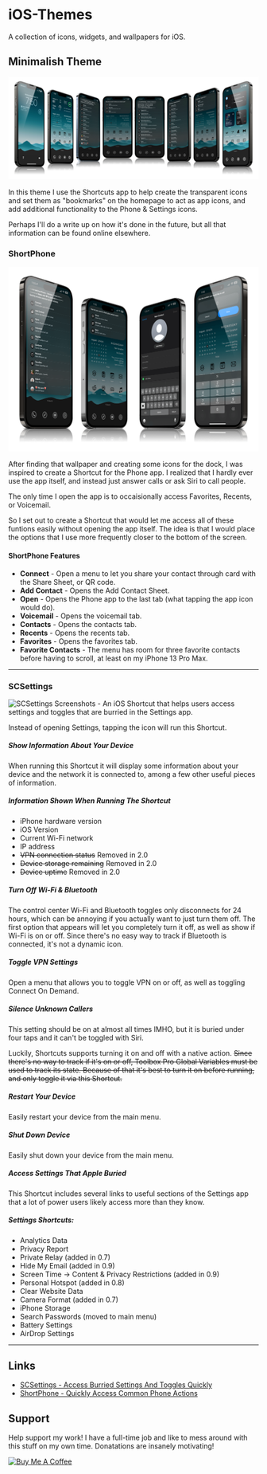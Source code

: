 # iOS-Themes

A collection of icons, widgets, and wallpapers for iOS.

## Minimalish Theme
![Screenshots of my minimalish theme](https://raw.githubusercontent.com/jpasholk/iOS-Themes/main/minimalish-icon-theme/minimal-tranparent-icon-theme-preview.png)

In this theme I use the Shortcuts app to help create the transparent icons and set them as "bookmarks" on the homepage to act as app icons, and add additional functionality to the Phone & Settings icons.

Perhaps I'll do a write up on how it's done in the future, but all that information can be found online elsewhere.

### ShortPhone

![ShortPhone screenshots - showing an iOS Shortcut that makes accessing actions within the Phone app more accessible.](https://raw.githubusercontent.com/jpasholk/jpshlk-blog/main/src/assets/shortphone-screenshots.png)

After finding that wallpaper and creating some icons for the dock, I was inspired to create a Shortcut for the Phone app. I realized that I hardly ever use the app itself, and instead just answer calls or ask Siri to call people.

The only time I open the app is to occaisionally access Favorites, Recents, or Voicemail.

So I set out to create a Shortcut that would let me access all of these funtions easily without opening the app itself. The idea is that I would place the options that I use more frequently closer to the bottom of the screen.

#### ShortPhone Features

- **Connect** - Open a menu to let you share your contact through card with the Share Sheet, or QR code.
- **Add Contact** - Opens the Add Contact Sheet.
- **Open** - Opens the Phone app to the last tab (what tapping the app icon would do).
- **Voicemail** - Opens the voicemail tab.
- **Contacts** - Opens the contacts tab.
- **Recents** - Opens the recents tab.
- **Favorites** - Opens the favorites tab.
- **Favorite Contacts** - The menu has room for three favorite contacts before having to scroll, at least on my iPhone 13 Pro Max.

***

### SCSettings

![SCSettings Screenshots - An iOS Shortcut that helps users access settings and toggles that are burried in the Settings app.](https://raw.githubusercontent.com/jpasholk/jpshlk-blog/main/src/assets/scsettings–screenshots.png)

Instead of opening Settings, tapping the icon will run this Shortcut.

##### Show Information About Your Device

When running this Shortcut it will display some information about your device and the network it is connected to, among a few other useful pieces of information.

##### Information Shown When Running The Shortcut

* iPhone hardware version
* iOS Version
* Current Wi-Fi network
* IP address
* ~~VPN connection status~~ Removed in 2.0
* ~~Device storage remaining~~ Removed in 2.0
* ~~Device uptime~~ Removed in 2.0

##### Turn Off Wi-Fi & Bluetooth

The control center Wi-Fi and Bluetooth toggles only disconnects for 24 hours, which can be annoying if you actually want to just turn them off. The first option that appears will let you completely turn it off, as well as show if Wi-Fi is on or off. Since there's no easy way to track if Bluetooth is connected, it's not a dynamic icon.

##### Toggle VPN Settings

Open a menu that allows you to toggle VPN on or off, as well as toggling Connect On Demand.

##### Silence Unknown Callers

This setting should be on at almost all times IMHO, but it is buried under four taps and it can't be toggled with Siri. 

Luckily, Shortcuts supports turning it on and off with a native action. ~~Since there's no way to track if it's on or off, Toolbox Pro Global Variables must be used to track its state. Because of that it's best to turn it on before running, and only toggle it via this Shortcut.~~

##### Restart Your Device

Easily restart your device from the main menu.

##### Shut Down Device

Easily shut down your device from the main menu.

##### Access Settings That Apple Buried

This Shortcut includes several links to useful sections of the Settings app that a lot of power users likely access more than they know.

##### Settings Shortcuts:

- Analytics Data
- Privacy Report
- Private Relay (added in 0.7)
- Hide My Email (added in 0.9)
- Screen Time -> Content & Privacy Restrictions (added in 0.9)
- Personal Hotspot (added in 0.8)
- Clear Website Data
- Camera Format (added in 0.7)
- iPhone Storage
- Search Passwords (moved to main menu)
- Battery Settings
- AirDrop Settings

***

## Links

* [SCSettings - Access Burried Settings And Toggles Quickly](https://routinehub.co/shortcut/17931/)
* [ShortPhone - Quickly Access Common Phone Actions](https://routinehub.co/shortcut/19388/)

## Support

Help support my work! I have a full-time job and like to mess around with this stuff on my own time. Donatations are insanely motivating! 

<a href="https://www.buymeacoffee.com/jpasholk" target="_blank"><img src="https://cdn.buymeacoffee.com/buttons/v2/default-yellow.png" alt="Buy Me A Coffee" style="height: 60px !important;width: 217px !important;" ></a>